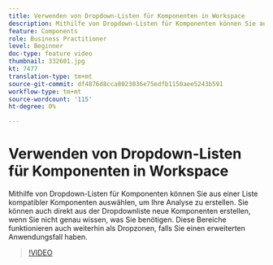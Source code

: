 ```yaml
---
title: Verwenden von Dropdown-Listen für Komponenten in Workspace
description: Mithilfe von Dropdown-Listen für Komponenten können Sie aus einer Liste kompatibler Komponenten auswählen, um Ihre Analyse zu erstellen. Sie können auch direkt aus der Dropdownliste neue Komponenten erstellen, wenn Sie nicht genau wissen, was Sie benötigen. Diese Bereiche funktionieren auch weiterhin als Dropzonen, falls Sie einen erweiterten Anwendungsfall haben.
feature: Components
role: Business Practitioner
level: Beginner
doc-type: feature video
thumbnail: 332601.jpg
kt: 7477
translation-type: tm+mt
source-git-commit: df4876d8cca8023036e75edfb1150aee5243b591
workflow-type: tm+mt
source-wordcount: '115'
ht-degree: 0%

---
```



# Verwenden von Dropdown-Listen für Komponenten in Workspace

Mithilfe von Dropdown-Listen für Komponenten können Sie aus einer Liste kompatibler Komponenten auswählen, um Ihre Analyse zu erstellen. Sie können auch direkt aus der Dropdownliste neue Komponenten erstellen, wenn Sie nicht genau wissen, was Sie benötigen. Diese Bereiche funktionieren auch weiterhin als Dropzonen, falls Sie einen erweiterten Anwendungsfall haben.

>[!VIDEO](https://video.tv.adobe.com/v/332601/?quality=12&learn=on)
